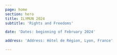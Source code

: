 ```yaml
---
page: home
section: hero
title: ILYMUN 2024
subtitle: 'Rights and Freedoms'

date: 'Dates: beginning of February 2024'

address: 'Address: Hôtel de Région, Lyon, France'

---
```

